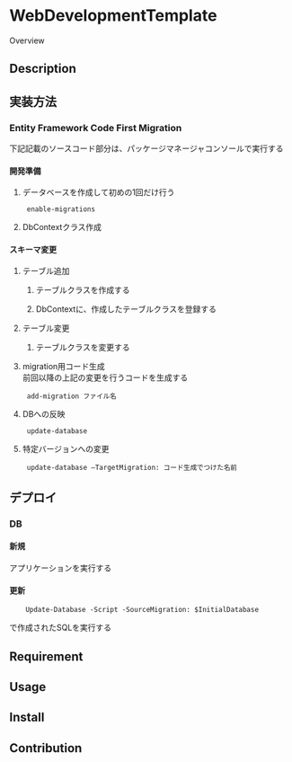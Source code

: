 WebDevelopmentTemplate
===============

Overview

## Description

## 実装方法

### Entity Framework Code First Migration
下記記載のソースコード部分は、パッケージマネージャコンソールで実行する
#### 開発準備
1. データベースを作成して初めの1回だけ行う

        enable-migrations

2. DbContextクラス作成

#### スキーマ変更
1. テーブル追加

    1. テーブルクラスを作成する

    2. DbContextに、作成したテーブルクラスを登録する
    
2. テーブル変更
    1. テーブルクラスを変更する

3. migration用コード生成  
前回以降の上記の変更を行うコードを生成する

        add-migration ファイル名

4. DBへの反映

        update-database
        
5. 特定バージョンへの変更

        update-database –TargetMigration: コード生成でつけた名前


## デプロイ
### DB
#### 新規

アプリケーションを実行する

#### 更新

        Update-Database -Script -SourceMigration: $InitialDatabase

で作成されたSQLを実行する

## Requirement

## Usage

## Install

## Contribution
